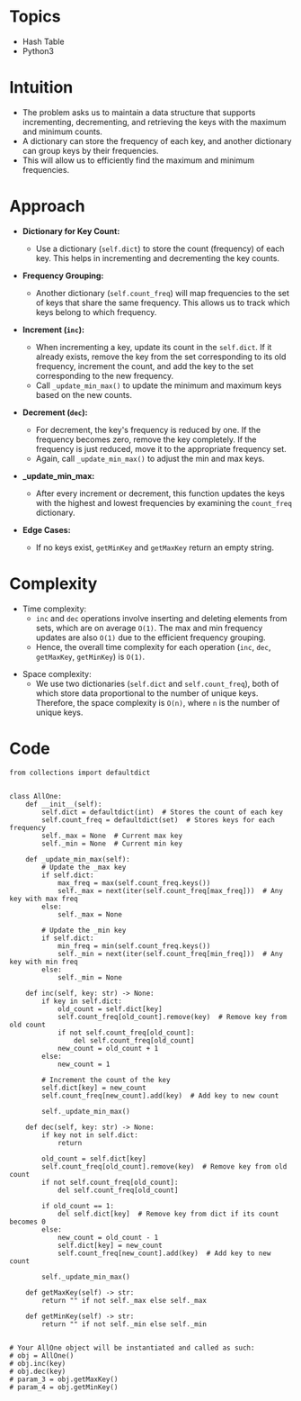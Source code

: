 # Topics
- Hash Table
- Python3

# Intuition
- The problem asks us to maintain a data structure that supports incrementing, decrementing, and retrieving the keys with the maximum and minimum counts.
- A dictionary can store the frequency of each key, and another dictionary can group keys by their frequencies.
- This will allow us to efficiently find the maximum and minimum frequencies.
<!-- Describe your first thoughts on how to solve this problem. -->

# Approach
- **Dictionary for Key Count:**
  - Use a dictionary (`self.dict`) to store the count (frequency) of each key. This helps in incrementing and decrementing the key counts.

- **Frequency Grouping:**
  - Another dictionary (`self.count_freq`) will map frequencies to the set of keys that share the same frequency. This allows us to track which keys belong to which frequency.

- **Increment (`inc`):**
  - When incrementing a key, update its count in the `self.dict`. If it already exists, remove the key from the set corresponding to its old frequency, increment the count, and add the key to the set corresponding to the new frequency.
  - Call `_update_min_max()` to update the minimum and maximum keys based on the new counts.

- **Decrement (`dec`):**
  - For decrement, the key's frequency is reduced by one. If the frequency becomes zero, remove the key completely. If the frequency is just reduced, move it to the appropriate frequency set.
  - Again, call `_update_min_max()` to adjust the min and max keys.

- **_update_min_max:**
  - After every increment or decrement, this function updates the keys with the highest and lowest frequencies by examining the `count_freq` dictionary.

- **Edge Cases:**
  - If no keys exist, `getMinKey` and `getMaxKey` return an empty string.




<!-- Describe your approach to solving the problem. -->

# Complexity
- Time complexity:
  - `inc` and `dec` operations involve inserting and deleting elements from sets, which are on average `O(1)`. The max and min frequency updates are also `O(1)` due to the efficient frequency grouping.
  - Hence, the overall time complexity for each operation (`inc`, `dec`, `getMaxKey`, `getMinKey`) is `O(1)`.
<!-- Add your time complexity here, e.g. $$O(n)$$ -->

- Space complexity:
  - We use two dictionaries (`self.dict` and `self.count_freq`), both of which store data proportional to the number of unique keys. Therefore, the space complexity is `O(n)`, where `n` is the number of unique keys.
<!-- Add your space complexity here, e.g. $$O(n)$$ -->

# Code
```python3 []
from collections import defaultdict


class AllOne:
    def __init__(self):
        self.dict = defaultdict(int)  # Stores the count of each key
        self.count_freq = defaultdict(set)  # Stores keys for each frequency
        self._max = None  # Current max key
        self._min = None  # Current min key

    def _update_min_max(self):
        # Update the _max key
        if self.dict:
            max_freq = max(self.count_freq.keys())
            self._max = next(iter(self.count_freq[max_freq]))  # Any key with max freq
        else:
            self._max = None

        # Update the _min key
        if self.dict:
            min_freq = min(self.count_freq.keys())
            self._min = next(iter(self.count_freq[min_freq]))  # Any key with min freq
        else:
            self._min = None

    def inc(self, key: str) -> None:
        if key in self.dict:
            old_count = self.dict[key]
            self.count_freq[old_count].remove(key)  # Remove key from old count
            if not self.count_freq[old_count]:
                del self.count_freq[old_count]
            new_count = old_count + 1
        else:
            new_count = 1

        # Increment the count of the key
        self.dict[key] = new_count
        self.count_freq[new_count].add(key)  # Add key to new count

        self._update_min_max()

    def dec(self, key: str) -> None:
        if key not in self.dict:
            return

        old_count = self.dict[key]
        self.count_freq[old_count].remove(key)  # Remove key from old count
        if not self.count_freq[old_count]:
            del self.count_freq[old_count]

        if old_count == 1:
            del self.dict[key]  # Remove key from dict if its count becomes 0
        else:
            new_count = old_count - 1
            self.dict[key] = new_count
            self.count_freq[new_count].add(key)  # Add key to new count

        self._update_min_max()

    def getMaxKey(self) -> str:
        return "" if not self._max else self._max

    def getMinKey(self) -> str:
        return "" if not self._min else self._min


# Your AllOne object will be instantiated and called as such:
# obj = AllOne()
# obj.inc(key)
# obj.dec(key)
# param_3 = obj.getMaxKey()
# param_4 = obj.getMinKey()

```